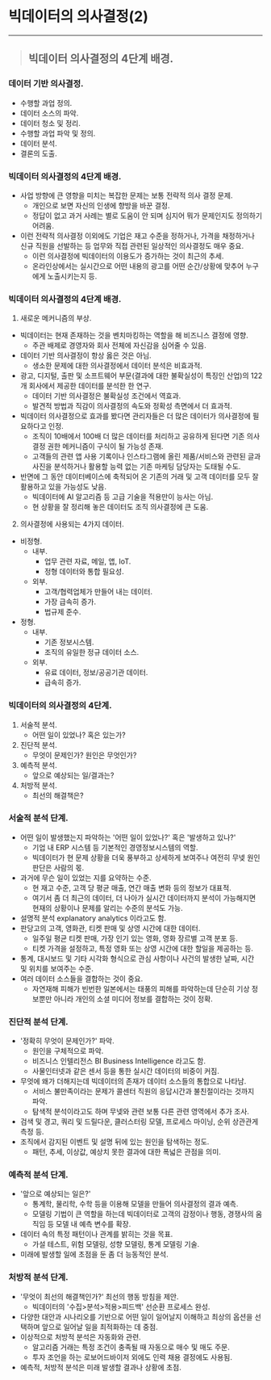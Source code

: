 
# 빅데이터의 의사결정(2)

-------------------------------------------------------------------------------------

> ## 빅데이터 의사결정의 4단계 배경.

### 데이터 기반 의사결정.
- 수행할 과업 정의.
- 데이터 소스의 파악.
- 데이터 청소 및 정리.
- 수행할 과업 파악 및 정의.
- 데이터 분석.
- 결론의 도출.

### 빅데이터 의사결정의 4단계 배경.
- 사업 방향에 큰 영향을 미치는 복잡한 문제는 보통 전략적 의사 결정 문제.
  - 개인으로 보면 자신의 인생에 향방을 바꾼 결정.
  - 정답이 없고 과거 사례는 별로 도움이 안 되며 심지어 뭐가 문제인지도 정의하기 어려움.
- 이런 전략적 의사결정 이외에도 기업은 재고 수준을 정하거나, 가격을 채정하거나 신규 직원을 선발하는 등 업무와 직접 관련된 일상적인 의사결정도 매우 중요.
  - 이런 의사결정에 빅데이터의 이용도가 증가하는 것이 최근의 추세.
  - 온라인상에서는 실시간으로 어떤 내용의 광고를 어떤 순간/상황에 맞추어 누구에게 노출시키는지 등.

### 빅데이터 의사결정의 4단계 배경.
1. 새로운 메커니즘의 부상.
  - 빅데이터는 현재 존재하는 것을 벤치마킹하는 역할을 해 비즈니스 결정에 영향.
    - 주관 배제로 경영자와 회사 전체에 자신감을 심어줄 수 있음.
  - 데이터 기반 의사결정이 항상 옳은 것은 아님.
    - 생소한 문제에 대한 의사결정에서 데이터 분석은 비효과적.
  - 광고, 디지털, 출판 및 소프트웨어 부문(결과에 대한 불확실성이 특징인 산업)의 122개 회사에서 제공한 데이터를 분석한 한 연구.
    - 데이터 기반 의사결정은 불확실성 조건에서 역효과.
    - 발견적 방법과 직감이 의사결정의 속도와 정확성 측면에서 더 효과적.
  - 빅데이터 의사결정으로 효과를 봤다면 관리자들은 더 많은 데이터가 의사결정에 필요하다고 인정.
    - 조직이 10배에서 100배 더 많은 데이터를 처리하고 공유하게 된다면 기존 의사결정 권한 메커니즘이 구식이 될 가능성 존재.
    - 고객들의 관련 앱 사용 기록이나 인스타그램에 올린 제품/서비스와 관련된 글과 사진을 분석하거나 활용할 능력 없는 기존 마케팅 담당자는 도태될 수도.
  - 반면에 그 동안 데이터베이스에 축적되어 온 기존의 거래 및 고객 데이터를 모두 잘 활용하고 있을 가능성도 낮음.
    - 빅데이터에 AI 알고리즘 등 고급 기술을 적용만이 능사는 아님.
    - 현 상황을 잘 정리해 놓은 데이터도 조직 의사결정에 큰 도움.
2. 의사결정에 사용되는 4가지 데이터.
  - 비정형.
    - 내부.
      - 업무 관련 자료, 메일, 앱, IoT.
      - 정형 데이터와 통합 필요성.
    - 외부.
      - 고객/협력업체가 만들어 내는 데이터.
      - 가장 급속히 증가.
      - 법규제 준수.
  - 정형.
    - 내부.
      - 기존 정보시스템.
      - 조직의 유일한 정규 데이터 소스.
    - 외부.
      - 유료 데이터, 정보/공공기관 데이터.
      - 급속히 증가.

### 빅데이터의 의사결정의 4단계.
1. 서술적 분석.
   - 어떤 일이 있었나? 혹은 있는가?
2. 진단적 분석.
   - 무엇이 문제인가? 원인은 무엇인가?
3. 예측적 분석.
   - 앞으로 예상되는 일/결과는?
4. 처방적 분석.
   - 최선의 해결책은?

### 서술적 분석 단계.
- 어떤 일이 발생했는지 파악하는 '어떤 일이 있었나?' 혹은 '발생하고 있나?'
  - 기업 내 ERP 시스템 등 기본적인 경영정보시스템의 역할.
  - 빅데이터가 현 문제 상황을 더욱 풍부하고 상세하게 보여주나 여전히 무넺 원인 판단은 사람의 몫.
- 과거에 무슨 일이 있었는 지를 요약하는 수준.
  - 현 재고 수준, 고객 당 평균 매출, 연간 매출 변화 등의 정보가 대표적.
  - 여기서 좀 더 최근의 데이터, 더 나아가 실시간 데이터까지 분석이 가능해지면 현재의 상황이나 문제를 알리는 수준의 분석도 가능.
- 설명적 분석 explanatory analytics 이라고도 함.
- 판당고의 고객, 영화관, 티켓 판매 및 상영 시간에 대한 데이터.
  - 일주일 평균 티켓 판매, 가장 인기 있는 영화, 영화 장르별 고객 분포 등.
  - 티켓 가격을 설정하고, 특정 영화 또는 상영 시간에 대한 할일을 제공하는 등.
- 통계, 대시보드 및 기타 시각화 형식으로 관심 사항이나 사건의 발생한 날짜, 시간 및 위치를 보여주는 수준.
- 여러 데이터 소스들을 결합하는 것이 중요.
  - 자연재해 피해가 빈번한 일본에서는 태풍의 피해를 파악하는데 단순히 기상 정보뿐만 아니라 개인의 소셜 미디어 정보를 결합하는 것이 정확.
  
### 진단적 분석 단계.
- '정확히 무엇이 문제인가?' 파악.
  - 원인을 구체적으로 파악.
  - 비즈니스 인텔리전스 BI Business Intelligence 라고도 함.
  - 사물인터넷과 같은 센서 등을 통한 실시간 데이터의 비중이 커짐.
- 무엇에 왜가 더해지는데 빅데이터의 존재가 데이터 소스들의 통합으로 나타남.
  - 서비스 불만족이라는 문제가 콜센터 직원의 응답시간과 불친절이라는 것까지 파악.
  - 탐색적 분석이라고도 하며 무넺와 관련 보통 다른 관련 영역에서 추가 조사.
- 검색 및 경고, 쿼리 및 드릴다운, 클러스터링 모델, 프로세스 마이닝, 순위 상관관게 측정 등.
- 조직에서 감지된 이벤트 및 설명 뒤에 있는 원인을 탐색하는 정도.
  - 패턴, 추세, 이상값, 예상치 못한 결과에 대한 폭넓은 관점을 의미.

### 예측적 분석 단계.
- '앞으로 예상되는 일은?'
  - 통계학, 물리학, 수학 등을 이용해 모델을 만들어 의사결정의 결과 예측.
  - 모델링 기법이 큰 역할을 하는데 빅데이터로 고객의 감정이나 행동, 경쟁사의 움직임 등 모델 내 예측 변수를 확장.
- 데이터 속의 특정 패턴이나 관계를 밝히는 것을 목표.
  - 가설 테스트, 위험 모델링, 성향 모델링, 통계 모델링 기술.
- 미래에 발생할 일에 초점을 둔 좀 더 능동적인 분석.

### 처방적 분석 단계.
- '무엇이 최선의 해결책인가?' 최선의 행동 방침을 제안.
  - 빅데이터의 '수집>분석>적용>피드백' 선순환 프로세스 완성.
- 다양한 대안과 시나리오를 기반으로 어떤 일이 일어날지 이해하고 최상의 옵션을 선택하며 앞으로 일어날 일을 최적화하는 데 중점.
- 이상적으로 처방적 분석은 자동화와 관련.
  - 알고리즘 거래는 특정 조건이 충족될 때 자동으로 매수 및 매도 주문.
  - 투자 조언을 하는 로보어드바이저 외에도 인력 채용 결정에도 사용됨.
- 예측적, 처방적 분석은 미래 발생할 결과나 상황에 초점.





